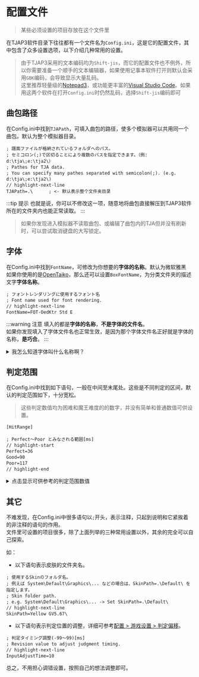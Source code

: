 # 配置文件

> 某些必须设置的项目存放在这个文件里

在TJAP3软件目录下往往都有一个文件名为`Config.ini`，这是它的配置文件，其中包含了众多设置选项，以下介绍几种常用的设置。

> 由于TJAP3采用的文本编码均为`Shift-jis`，而它的配置文件也不例外，所以你需要准备一个顺手的文本编辑器，如果使用记事本软件打开则默认会采用`GBK`编码，会导致显示大量乱码。<br/>这里推荐轻量级的[Notepad3](https://www.rizonesoft.com/downloads/notepad3/#google_vignette)，或功能更丰富的[Visual Studio Code](https://code.visualstudio.com/)。如果用这两个软件在打开`Config.ini`时仍然乱码，选择`Shift-jis`编码即可


## 曲包路径
在Config.ini中找到`TJAPath`，可填入曲包的路径，使多个模拟器可以共用同一个曲包。默认为整个模拟器目录。

```ini{5}
; 譜面ファイルが格納されているフォルダへのパス。
; セミコロン(;)で区切ることにより複数のパスを指定できます。（例: d:\tja\;e:\tja2\）
; Pathes for TJA data.
; You can specify many pathes separated with semicolon(;). (e.g. d:\tja\;e:\tja2\)
// highlight-next-line
TJAPath=.\      ; <- 默认表示整个文件夹目录
```

:::tip 提示
也就是说，你可以不修改这一项，随意地将曲包直接解压到TJAP3软件所在的文件夹内也能正常读取。
:::

> 如果你发现进入模拟器不读取曲包、或编辑了曲包内的TJA但并没有刷新时，可以尝试取消键盘的大写锁定。


## 字体
在Config.ini中找到`FontName`，可修改为你想要的**字体的名称**。默认为微软雅黑<br/>如果你使用的是[OpenTaiko](https://github.com/0auBSQ/OpenTaiko)，那么还可以设置`BoxFontName`，为分类文件夹的描述文字**字体名称**。

```ini{3}
; フォントレンダリングに使用するフォント名
; Font name used for font rendering.
// highlight-next-line
FontName=FOT-OedKtr Std E
```

:::warning 注意
填入的都是**字体的名称**，**不是字体的文件名**。<br/>如果你发现填入了字体文件名也正常生效，是因为那个字体文件名正好就是字体的名称，**是巧合**。
:::

<details>
  <summary>我怎么知道字体叫什么名称啊？</summary>
双击一个字体文件将其打开，你将看到下图的窗口。<b>请仔细观察"打印"和"安装"按钮的下方一行文字。</b>

![font1](/img/config_file/font1.png)
</details>


## 判定范围
在Config.ini中找到如下语句，一般在中间至末尾处。这些是不同判定的区间，默认的判定范围如下，十分宽松。

> 这些判定数值均为困难和魔王难度的的数字，并没有简单和普通数值可供设置。

```ini{1,4,5,6}
[HitRange]

; Perfect～Poor とみなされる範囲[ms]
// highlight-start
Perfect=36
Good=90
Poor=117
// highlight-end
```
<details>
  <summary>点击显示可供参考的判定范围数值</summary>

( Perfect、Good、Poor / 良、可、不可 )

- 正常的困难和魔王难度判定：25、75、108

- 正常的简单和普通难度：41、108、125

- NS平台站立咚角色的困难和魔王难度：25、58、108

- NS平台站立咚角色的简单和普通难度：41、125、125

- NS平台卡比角色的困难和魔王难度：75、91、108

- NS平台卡比角色的简单和普通难度：91、125、125


</details>

## 其它
不难发现，在Config.ini中很多语句以`;`开头，表示注释，只起到说明和它紧挨着的非注释的语句的作用。<br/>文件里可设置的项目很多，除了上面列举的三种常用设置以外，其余的完全可以自己探索。

如：
- 以下语句表示皮肤的文件夹名。
```ini{5}
; 使用するSkinのフォルダ名。
; 例えば System\Default\Graphics\... などの場合は、SkinPath=.\Default\ を指定します。
; Skin folder path.
; e.g. System\Default\Graphics\... -> Set SkinPath=.\Default\
// highlight-next-line
SkinPath=Yellow GV5.67\
```

- 以下语句表示判定位置的调整，详细可参考[配置 > 游戏设置 > 判定偏移](./game_setting.md#判定偏移)。
```ini{3}
; 判定タイミング調整(-99～99)[ms]
; Revision value to adjust judgment timing.
// highlight-next-line
InputAdjustTime=10
```

总之，不用担心调错设置，按照自己的想法调整即可。